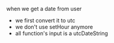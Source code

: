 when we get a date from user

- we first convert it to utc
- we don't use setHour anymore
- all function's input is a utcDateString


